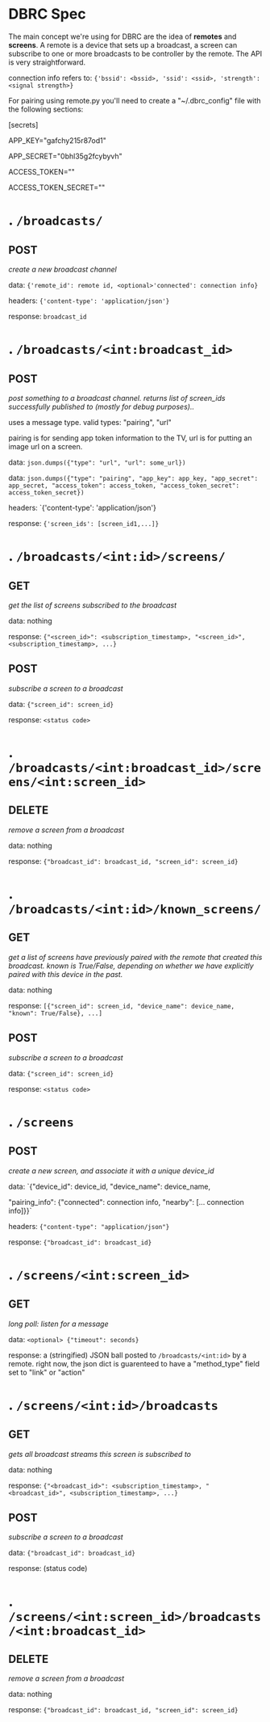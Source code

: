 DBRC Spec
=

The main concept we're using for DBRC are the idea of __remotes__ and __screens__. A remote is a device that sets up a broadcast, a screen can subscribe to one or more broadcasts to be controller by the remote. The API is very straightforward.

connection info refers to: `{'bssid': <bssid>, 'ssid': <ssid>, 'strength': <signal strength>}`

For pairing using remote.py you'll need to create a "~/.dbrc_config" file with the following sections:

[secrets]

APP_KEY="gafchy215r87od1"

APP_SECRET="0bhl35g2fcybyvh"

ACCESS_TOKEN=""

ACCESS_TOKEN_SECRET=""


.
`/broadcasts/`
=

POST
-
_create a new broadcast channel_

data: `{'remote_id': remote id, <optional>'connected': connection info}`

headers: `{'content-type': 'application/json'}`

response: `broadcast_id`

.
`/broadcasts/<int:broadcast_id>`
=

POST
-
_post something to a broadcast channel. returns list of screen_ids successfully published to (mostly for debug purposes).._

uses a message type. valid types: "pairing", "url"

pairing is for sending app token information to the TV, url is for putting an image url on a screen.

data: `json.dumps({"type": "url", "url": some_url})`

data: `json.dumps({"type": "pairing", "app_key": app_key, "app_secret": app_secret, "access_token": access_token, "access_token_secret": access_token_secret})`

headers: `{'content-type': 'application/json'}

response: `{'screen_ids': [screen_id1,...]}`

.
`/broadcasts/<int:id>/screens/`
=

GET
-
_get the list of screens subscribed to the broadcast_

data: nothing

response: `{"<screen_id>": <subscription_timestamp>, "<screen_id>", <subscription_timestamp>, ...}`


POST
-
_subscribe a screen to a broadcast_

data: `{"screen_id": screen_id}`

response: `<status code>`

.
`/broadcasts/<int:broadcast_id>/screens/<int:screen_id>`
=

DELETE
-
_remove a screen from a broadcast_

data: nothing

response: `{"broadcast_id": broadcast_id, "screen_id": screen_id}`


.
`/broadcasts/<int:id>/known_screens/`
=

GET
-
_get a list of screens have previously paired with the remote that created this broadcast. known is True/False, depending on whether we have explicitly paired with this device in the past._

data: nothing

response: `[{"screen_id": screen_id, "device_name": device_name, "known": True/False}, ...]`


POST
-
_subscribe a screen to a broadcast_

data: `{"screen_id": screen_id}`

response: `<status code>`

.
`/screens`
=

POST
-
_create a new screen, and associate it with a unique device\_id_

data: `{"device_id": device_id, "device_name": device_name,

<optional> "pairing_info": {"connected": connection info, "nearby": [... connection info]}}`

headers: `{"content-type": "application/json"}`

response: `{"broadcast_id": broadcast_id}`

.
`/screens/<int:screen_id>`
=

GET
-
_long poll: listen for a message_

data: `<optional> {"timeout": seconds}`

response: a (stringified) JSON ball posted to `/broadcasts/<int:id>` by a remote. right now, the json dict is guarenteed to have a "method_type" field set to "link" or "action"

.
`/screens/<int:id>/broadcasts`
=

GET
-
_gets all broadcast streams this screen is subscribed to_

data: nothing

response: `{"<broadcast_id>": <subscription_timestamp>, "<broadcast_id>", <subscription_timestamp>, ...}`

POST
-
_subscribe a screen to a broadcast_

data: `{"broadcast_id": broadcast_id}`

response: (status code)

.
`/screens/<int:screen_id>/broadcasts/<int:broadcast_id>`
=

DELETE
-
_remove a screen from a broadcast_

data: nothing

response: `{"broadcast_id": broadcast_id, "screen_id": screen_id}`

